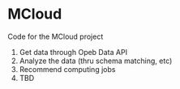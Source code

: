 MCloud
==========
Code for the MCloud project

1. Get data through Opeb Data API
2. Analyze the data (thru schema matching, etc)
3. Recommend computing jobs
4. TBD
